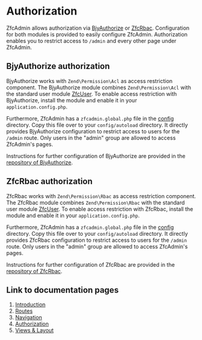 # Authorization
ZfcAdmin allows authorization via [BjyAuthorize](https://github.com/bjyoungblood/BjyAuthorize) or [ZfcRbac](https://github.com/ZF-Commons/ZfcRbac). Configuration for both modules is provided to easily configure ZfcAdmin. Authorization enables you to restrict access to `/admin` and every other page under ZfcAdmin.

## BjyAuthorize authorization
BjyAuthorize works with `Zend\Permission\Acl` as access restriction component. The BjyAuthorize module combines `Zend\Permission\Acl` with the standard user module [ZfcUser](https://github/com/ZF-Commons/ZfcUser). To enable access restriction with BjyAuthorize, install the module and enable it in your `application.config.php`.

Furthermore, ZfcAdmin has a `zfcadmin.global.php` file in the [config](../config/) directory. Copy this file over to your `config/autoload` directory. It directly provides BjyAuthorize configuration to restrict access to users for the `/admin` route. Only users in the "admin" group are allowed to access ZfcAdmin's pages.

Instructions for further configuration of BjyAuthorize are provided in the [repository of BjyAuthorize](https://github.com/bjyoungblood/BjyAuthorize).

## ZfcRbac authorization
ZfcRbac works with `Zend\Permission\Rbac` as access restriction component. The ZfcRbac module combines `Zend\Permission\Rbac` with the standard user module [ZfcUser](https://github/com/ZF-Commons/ZfcUser). To enable access restriction with ZfcRbac, install the module and enable it in your `application.config.php`.

Furthermore, ZfcAdmin has a `zfcadmin.global.php` file in the [config](../config/) directory. Copy this file over to your `config/autoload` directory. It directly provides ZfcRbac configuration to restrict access to users for the `/admin` route. Only users in the "admin" group are allowed to access ZfcAdmin's pages.

Instructions for further configuration of ZfcRbac are provided in the [repository of ZfcRbac](https://github.com/ZF-Commons/ZfcRbac).

## Link to documentation pages

 1. [Introduction](1.Introduction.md)
 2. [Routes](2.Routes.md)
 3. [Navigation](3.Navigation.md)
 4. [Authorization](4.Authorization.md)
 5. [Views & Layout](5.ViewLayout.md)